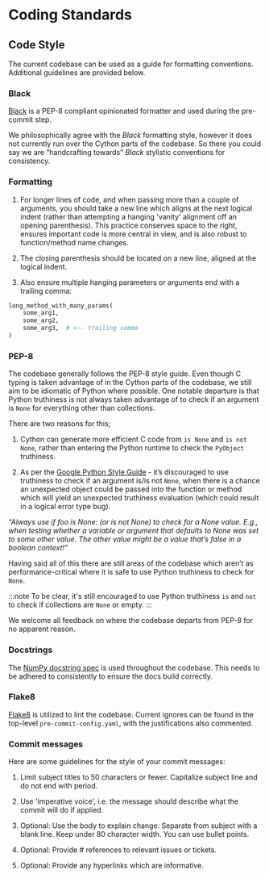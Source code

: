 # Coding Standards

## Code Style
The current codebase can be used as a guide for formatting conventions.
Additional guidelines are provided below.

### Black

[Black](https://github.com/psf/black) is a PEP-8 compliant opinionated formatter and used during the pre-commit step.

We philosophically agree with the *Black* formatting style, however it does not currently run over the Cython parts of the codebase.
So there you could say we are “handcrafting towards”  *Black* stylistic conventions for consistency.

### Formatting

1. For longer lines of code, and when passing more than a couple of arguments, you should take a new line which aligns at the next logical indent (rather than attempting a hanging 'vanity' alignment off an opening parenthesis). This practice conserves space to the right, ensures important code is more central in view, and is also robust to function/method name changes.

2. The closing parenthesis should be located on a new line, aligned at the logical indent.

3. Also ensure multiple hanging parameters or arguments end with a trailing comma:

```python
long_method_with_many_params(
    some_arg1,
    some_arg2,
    some_arg3,  # <-- trailing comma
)
```

### PEP-8

The codebase generally follows the PEP-8 style guide. Even though C typing is taken advantage of in the Cython parts of the codebase, we still aim to be idiomatic of Python where possible.
One notable departure is that Python truthiness is not always taken advantage of to check if an argument is `None` for everything other than collections.

There are two reasons for this;

1. Cython can generate more efficient C code from `is None` and `is not None`, rather than entering the Python runtime to check the `PyObject` truthiness.

2. As per the [Google Python Style Guide](https://google.github.io/styleguide/pyguide.html) - it’s discouraged to use truthiness to check if an argument is/is not `None`, when there is a chance an unexpected object could be passed into the function or method which will yield an unexpected truthiness evaluation (which could result in a logical error type bug).

*“Always use if foo is None: (or is not None) to check for a None value. E.g., when testing whether a variable or argument that defaults to None was set to some other value. The other value might be a value that’s false in a boolean context!”*

Having said all of this there are still areas of the codebase which aren’t as performance-critical where it is safe to use Python truthiness to check for `None`.

:::note
To be clear, it's still encouraged to use Python truthiness `is` and `not` to check if collections are `None` or empty.
:::

We welcome all feedback on where the codebase departs from PEP-8 for no apparent reason.

### Docstrings

The [NumPy docstring spec](https://numpydoc.readthedocs.io/en/latest/format.html) is used throughout the codebase. This needs to be adhered to consistently to ensure the docs build correctly.

### Flake8

[Flake8](https://github.com/pycqa/flake8) is utilized to lint the codebase. Current ignores can be found in the top-level `pre-commit-config.yaml`, with the justifications also commented.

### Commit messages

Here are some guidelines for the style of your commit messages:

1. Limit subject titles to 50 characters or fewer. Capitalize subject line and do not end with period.

2. Use 'imperative voice', i.e. the message should describe what the commit will do if applied.

3. Optional: Use the body to explain change. Separate from subject with a blank line. Keep under 80 character width. You can use bullet points.

4. Optional: Provide # references to relevant issues or tickets.

5. Optional: Provide any hyperlinks which are informative.
